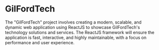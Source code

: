 # GilFordTech
The "GilFordTech" project involves creating a modern, scalable, and dynamic web application using ReactJS to showcase GilFordTech's technology solutions and services. The ReactJS framework will ensure the application is fast, interactive, and highly maintainable, with a focus on performance and user experience.
